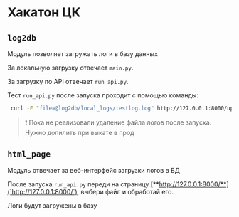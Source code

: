 # Хакатон ЦК

## `log2db`

Модуль позволяет загружать логи в базу данных

За локальную загрузку отвечает `main.py`.

За загрузку по API отвечает `run_api.py`.

Тест `run_api.py` после запуска проходит с помощью команды:

```bash
 curl -F "file=@log2db/local_logs/testlog.log" http://127.0.0.1:8000/upload/
```

> ❗️ Пока не реализовали удаление файла логов после запуска. Нужно допилить при выкате в прод

## `html_page`

Модуль отвечает за веб-интерфейс загрузки логов в БД

После запуска `run_api.py` переди на страницу [**http://127.0.0.1:8000/**](`http://127.0.0.1:8000/`), выбери файл и обработай его.

Логи будут загружены в базу
